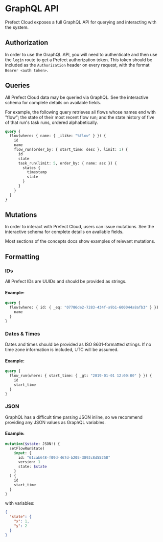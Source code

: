 # GraphQL API

Prefect Cloud exposes a full GraphQL API for querying and interacting with the system.

## Authorization

In order to use the GraphQL API, you will need to authenticate and then use the `login` route to get a Prefect authorization token. This token should be included as the `Authorization` header on every request, with the format `Bearer <auth token>`.

## Queries

All Prefect Cloud data may be queried via GraphQL. See the interactive schema for complete details on available fields.

For example, the following query retrieves all flows whose names end with "flow"; the state of their most recent flow run; and the state history of five of that run's task runs, ordered alphabetically.

```graphql
query {
  flow(where: { name: { _ilike: "%flow" } }) {
    id
    name
    flow_run(order_by: { start_time: desc }, limit: 1) {
      id
      state
      task_run(limit: 5, order_by: { name: asc }) {
        states {
          timestamp
          state
        }
      }
    }
  }
}
```

## Mutations

In order to interact with Prefect Cloud, users can issue mutations. See the interactive schema for complete details on available fields.

Most sections of the concepts docs show examples of relevant mutations.

## Formatting

### IDs

All Prefect IDs are UUIDs and should be provided as strings.

#### Example:

```graphql
query {
  flow(where: { id: { _eq: "07786de2-7283-434f-a9b1-600044a8afb3" } }) {
    name
  }
}
```

### Dates & Times

Dates and times should be provided as ISO 8601-formatted strings. If no time zone information is included, UTC will be assumed.

#### Example:

```graphql
query {
  flow_run(where: { start_time: { _gt: "2019-01-01 12:00:00" } }) {
    id
    start_time
  }
}
```

### JSON

GraphQL has a difficult time parsing JSON inline, so we recommend providing any JSON values as GraphQL variables.

#### Example:

```graphql
mutation($state: JSON!) {
  setFlowRunState(
    input: {
      id: "61cab648-f09d-467d-b205-3892c8d55250"
      version: 1
      state: $state
    }
  ) {
    id
    start_time
  }
}
```

with variables:

```json
{
  "state": {
    "x": 1,
    "y": 2
  }
}
```
